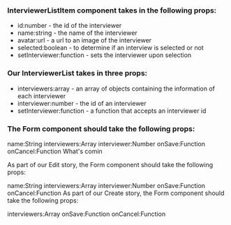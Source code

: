 ### InterviewerListItem component takes in the following props:

* id:number - the id of the interviewer
* name:string - the name of the interviewer
* avatar:url - a url to an image of the interviewer
* selected:boolean - to determine if an interview is selected or not
* setInterviewer:function - sets the interviewer upon selection

### Our InterviewerList takes in three props:

* interviewers:array - an array of objects containing the information of each interviewer
* interviewer:number - the id of an interviewer
* setInterviewer:function - a function that accepts an interviewer id

### The Form component should take the following props:

name:String
interviewers:Array
interviewer:Number
onSave:Function
onCancel:Function
What's comin

As part of our Edit story, the Form component should take the following props:

name:String
interviewers:Array
interviewer:Number
onSave:Function
onCancel:Function
As part of our Create story, the Form component should take the following props:

interviewers:Array
onSave:Function
onCancel:Function
